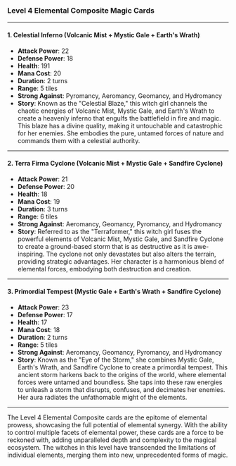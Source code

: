 ### Level 4 Elemental Composite Magic Cards

---

#### 1. Celestial Inferno (Volcanic Mist + Mystic Gale + Earth's Wrath)

- **Attack Power**: 22
- **Defense Power**: 18
- **Health**: 191   
- **Mana Cost**: 20
- **Duration**: 2 turns
- **Range**: 5 tiles
- **Strong Against**: Pyromancy, Aeromancy, Geomancy, and Hydromancy
- **Story**: Known as the "Celestial Blaze," this witch girl channels the chaotic energies of Volcanic Mist, Mystic Gale, and Earth's Wrath to create a heavenly inferno that engulfs the battlefield in fire and magic. This blaze has a divine quality, making it untouchable and catastrophic for her enemies. She embodies the pure, untamed forces of nature and commands them with a celestial authority.

---

#### 2. Terra Firma Cyclone (Volcanic Mist + Mystic Gale + Sandfire Cyclone)

- **Attack Power**: 21
- **Defense Power**: 20
- **Health**: 18
- **Mana Cost**: 19
- **Duration**: 3 turns
- **Range**: 6 tiles
- **Strong Against**: Aeromancy, Geomancy, Pyromancy, and Hydromancy
- **Story**: Referred to as the "Terraformer," this witch girl fuses the powerful elements of Volcanic Mist, Mystic Gale, and Sandfire Cyclone to create a ground-based storm that is as destructive as it is awe-inspiring. The cyclone not only devastates but also alters the terrain, providing strategic advantages. Her character is a harmonious blend of elemental forces, embodying both destruction and creation.

---

#### 3. Primordial Tempest (Mystic Gale + Earth's Wrath + Sandfire Cyclone)

- **Attack Power**: 23
- **Defense Power**: 17
- **Health**: 17
- **Mana Cost**: 18
- **Duration**: 2 turns
- **Range**: 5 tiles
- **Strong Against**: Aeromancy, Geomancy, Pyromancy, and Hydromancy
- **Story**: Known as the "Eye of the Storm," she combines Mystic Gale, Earth's Wrath, and Sandfire Cyclone to create a primordial tempest. This ancient storm harkens back to the origins of the world, where elemental forces were untamed and boundless. She taps into these raw energies to unleash a storm that disrupts, confuses, and decimates her enemies. Her aura radiates the unfathomable might of the elements.

---

The Level 4 Elemental Composite cards are the epitome of elemental prowess, showcasing the full potential of elemental synergy. With the ability to control multiple facets of elemental power, these cards are a force to be reckoned with, adding unparalleled depth and complexity to the magical ecosystem. The witches in this level have transcended the limitations of individual elements, merging them into new, unprecedented forms of magic.